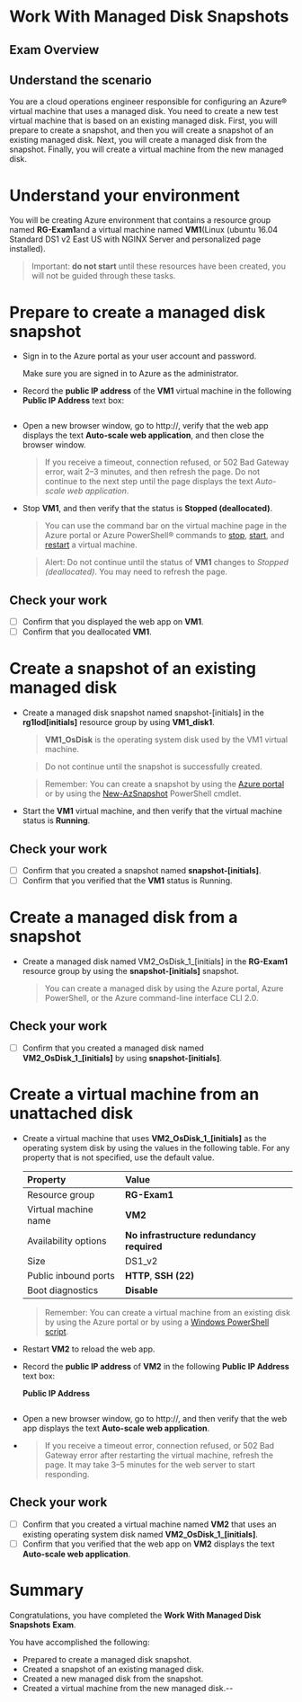 # Work With Managed Disk Snapshots

## Exam Overview

## Understand the scenario

You are a cloud operations engineer responsible for configuring an Azure® virtual machine that uses a managed disk. You need to create a new test virtual machine that is based on an existing managed disk. First, you will prepare to create a snapshot, and then you will create a snapshot of an existing managed disk. Next, you will create a managed disk from the snapshot. Finally, you will create a virtual machine from the new managed disk.

# Understand your environment

You will be creating Azure environment that contains a resource group named **RG-Exam1**and a virtual machine named **VM1**(Linux (ubuntu 16.04 Standard DS1 v2 East US with NGINX Server and personalized page installed).

> Important: **do not start** until these resources have been created, you will not be guided through these tasks. 

# Prepare to create a managed disk snapshot

- Sign in to the Azure portal as your user account and password.

  Make sure you are signed in to Azure as the administrator.

- Record the **public IP address** of the **VM1** virtual machine in the following **Public IP Address** text box:

  ```
  ```

- Open a new browser window, go to http://<PIP>, verify that the web app displays the text **Auto-scale web application**, and then close the browser window.

  > If you receive a timeout, connection refused, or 502 Bad Gateway error, wait 2–3 minutes, and then refresh the page. Do not continue to the next step until the page displays the text *Auto-scale web application*.

- Stop **VM1**, and then verify that the status is **Stopped (deallocated)**.

  > You can use the command bar on the virtual machine page in the Azure portal or Azure PowerShell® commands to [stop](https://docs.microsoft.com/en-us/powershell/module/servicemanagement/azure.service/stop-azurevm?view=azuresmps-4.0.0), [start](https://docs.microsoft.com/en-us/powershell/module/servicemanagement/azure.service/start-azurevm?view=azuresmps-4.0.0), and [restart](https://docs.microsoft.com/en-us/powershell/module/servicemanagement/azure.service/restart-azurevm?view=azuresmps-4.0.0) a virtual machine.

  > Alert: Do not continue until the status of **VM1** changes to *Stopped (deallocated)*. You may need to refresh the page.

## Check your work

- [ ] Confirm that you displayed the web app on **VM1**.
- [ ] Confirm that you deallocated **VM1**.

# Create a snapshot of an existing managed disk

- Create a managed disk snapshot named snapshot-[initials] in the **rg1lod[initials]** resource group by using **VM1_disk1**.

  > **VM1_OsDisk** is the operating system disk used by the VM1 virtual machine.

  > Do not continue until the snapshot is successfully created.

  > Remember: You can create a snapshot by using the [Azure portal](https://docs.microsoft.com/en-us/azure/virtual-machines/windows/snapshot-copy-managed-disk) or by using the [New-AzSnapshot](https://docs.microsoft.com/en-us/powershell/module/az.compute/new-azsnapshot?view=azps-5.5.0) PowerShell cmdlet.

- Start the **VM1** virtual machine, and then verify that the virtual machine status is **Running**.

## Check your work

- [ ] Confirm that you created a snapshot named **snapshot-[initials]**.
- [ ] Confirm that you verified that the **VM1** status is Running.

# Create a managed disk from a snapshot

- Create a managed disk named VM2_OsDisk_1_[initials] in the **RG-Exam1** resource group by using the **snapshot-[initials]** snapshot.

  > You can create a managed disk by using the Azure portal, Azure PowerShell, or the Azure command-line interface CLI 2.0.

## Check your work

- [ ] Confirm that you created a managed disk named **VM2_OsDisk_1_[initials]** by using **snapshot-[initials]**.

# Create a virtual machine from an unattached disk

- Create a virtual machine that uses **VM2_OsDisk_1_[initials]** as the operating system disk by using the values in the following table. For any property that is not specified, use the default value.

  | Property             | Value                                     |
  | :------------------- | :---------------------------------------- |
  | Resource group       | **RG-Exam1**                              |
  | Virtual machine name | **VM2**                                   |
  | Availability options | **No infrastructure redundancy required** |
  | Size                 | DS1_v2                                    |
  | Public inbound ports | **HTTP**, **SSH (22)**                    |
  | Boot diagnostics     | **Disable**                               |

  > Remember: You can create a virtual machine from an existing disk by using the Azure portal or by using a [Windows PowerShell script](https://docs.microsoft.com/en-us/azure/virtual-machines/scripts/virtual-machines-windows-powershell-sample-create-vm-from-snapshot).

- Restart **VM2** to reload the web app.

- Record the **public IP address** of **VM2** in the following **Public IP Address** text box:

  **Public IP Address**

  ```
  ```

- Open a new browser window, go to http://<PIP2>, and then verify that the web app displays the text **Auto-scale web application**.

- > If you receive a timeout error, connection refused, or 502 Bad Gateway error after restarting the virtual machine, refresh the page. It may take 3–5 minutes for the web server to start responding.

## Check your work

- [ ] Confirm that you created a virtual machine named **VM2** that uses an existing operating system disk named **VM2_OsDisk_1_[initials]**.
- [ ] Confirm that you verified that the web app on **VM2** displays the text **Auto-scale web application**.

# Summary

Congratulations, you have completed the **Work With Managed Disk Snapshots** **Exam**.

You have accomplished the following:

- Prepared to create a managed disk snapshot.
- Created a snapshot of an existing managed disk.
- Created a new managed disk from the snapshot.
- Created a virtual machine from the new managed disk.--